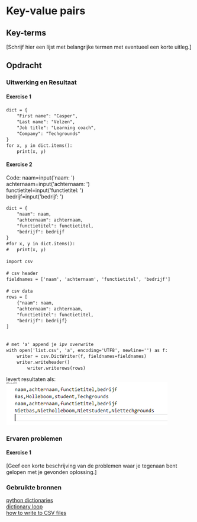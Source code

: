 # Key-value pairs


## Key-terms
[Schrijf hier een lijst met belangrijke termen met eventueel een korte uitleg.]

## Opdracht
### Uitwerking en Resultaat
#### Exercise 1
    dict = {  
        "First name": "Casper",  
        "Last name": "Velzen",  
        "Job title": "Learning coach",  
        "Company": "Techgrounds"  
    }  
    for x, y in dict.items():  
        print(x, y)  

#### Exercise 2
Code: 
    naam=input('naam: ')  
    achternaam=input('achternaam: ')  
    functietitel=input('functietitel: ')  
    bedrijf=input('bedrijf: ')  

    dict = {  
        "naam": naam,  
        "achternaam": achternaam,  
        "functietitel": functietitel,  
        "bedrijf": bedrijf  
    }  
    #for x, y in dict.items():  
    #   print(x, y)  

    import csv  

    # csv header  
    fieldnames = ['naam', 'achternaam', 'functietitel', 'bedrijf']  

    # csv data  
    rows = [  
        {"naam": naam,  
        "achternaam": achternaam,  
        "functietitel": functietitel,  
        "bedrijf": bedrijf}  
    ]  


    # met 'a' append je ipv overwrite  
    with open('list.csv', 'a', encoding='UTF8', newline='') as f:  
        writer = csv.DictWriter(f, fieldnames=fieldnames)  
        writer.writeheader()  
            writer.writerows(rows)  

levert resultaten als:  
![resultaat](Images/08-result.PNG)  

### Ervaren problemen
#### Exercise 1
[Geef een korte beschrijving van de problemen waar je tegenaan bent gelopen met je gevonden oplossing.]

### Gebruikte bronnen
[python dictionaries](https://www.w3schools.com/python/python_dictionaries.asp)  
[dictionary loop](https://www.w3schools.com/python/python_dictionaries_loop.asp)  
[how to write to CSV files](https://www.pythontutorial.net/python-basics/python-write-csv-file/)  